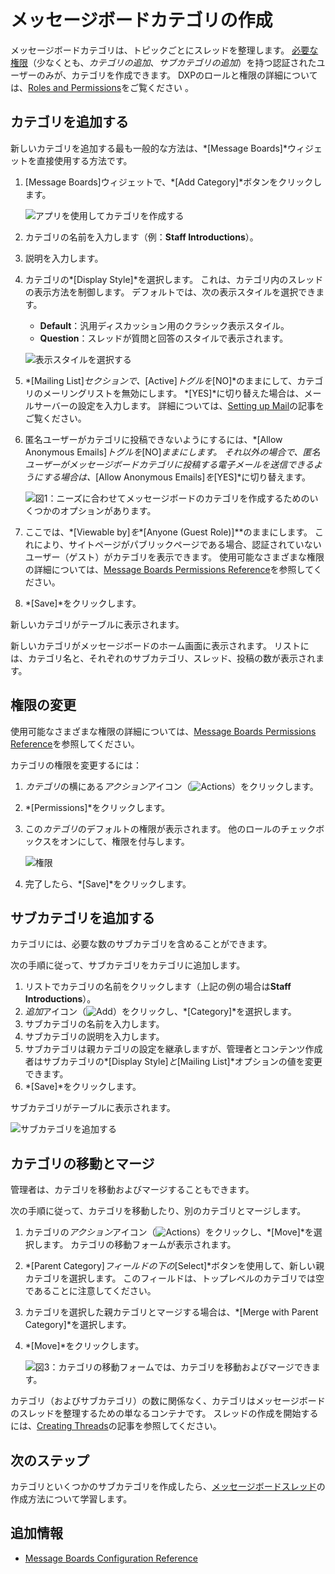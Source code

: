 # メッセージボードカテゴリの作成

メッセージボードカテゴリは、トピックごとにスレッドを整理します。 [必要な権限](./message-boards-permissions-reference.md)（少なくとも、*カテゴリの追加*、*サブカテゴリの追加*）を持つ認証されたユーザーのみが、カテゴリを作成できます。 DXPのロールと権限の詳細については、[Roles and Permissions](https://help.liferay.com/hc/articles/360017895212-Roles-and-Permissions)をご覧ください 。

## カテゴリを追加する

新しいカテゴリを追加する最も一般的な方法は、*[Message Boards]*ウィジェットを直接使用する方法です。

1.  [Message Boards]ウィジェットで、*[Add Category]*ボタンをクリックします。

    ![アプリを使用してカテゴリを作成する](./creating-message-boards-categories/images/01.png)

2.  カテゴリの名前を入力します（例：**Staff Introductions**）。

3.  説明を入力します。

4.  カテゴリの*[Display Style]*を選択します。 これは、カテゴリ内のスレッドの表示方法を制御します。 デフォルトでは、次の表示スタイルを選択できます。

      - **Default**：汎用ディスカッション用のクラシック表示スタイル。
      - **Question**：スレッドが質問と回答のスタイルで表示されます。

    ![表示スタイルを選択する](./creating-message-boards-categories/images/04.png)

5.  *[Mailing List]*セクションで、*[Active]*トグルを*[NO]*のままにして、カテゴリのメーリングリストを無効にします。 *[YES]*に切り替えた場合は、メールサーバーの設定を入力します。 詳細については、[Setting up Mail](../../../installation-and-upgrades/setting-up-liferay-dxp/connecting-to-a-mail-server.md)の記事をご覧ください。

6.  匿名ユーザーがカテゴリに投稿できないようにするには、*[Allow Anonymous Emails]*トグルを*[NO]*ままにします。 それ以外の場合で、匿名ユーザーがメッセージボードカテゴリに投稿する電子メールを送信できるようにする場合は、*[Allow Anonymous Emails]*を*[YES]*に切り替えます。

    ![図1：ニーズに合わせてメッセージボードのカテゴリを作成するためのいくつかのオプションがあります。](./creating-message-boards-categories/images/02.png)

7.  ここでは、*[Viewable by]*を**[Anyone (Guest Role)]**のままにします。 これにより、サイトページがパブリックページである場合、認証されていないユーザー（ゲスト）がカテゴリを表示できます。 使用可能なさまざまな権限の詳細については、[Message Boards Permissions Reference](./message-boards-permissions-reference.md)を参照してください。

8.  *[Save]*をクリックします。

新しいカテゴリがテーブルに表示されます。

新しいカテゴリがメッセージボードのホーム画面に表示されます。 リストには、カテゴリ名と、それぞれのサブカテゴリ、スレッド、投稿の数が表示されます。

## 権限の変更

使用可能なさまざまな権限の詳細については、[Message Boards Permissions Reference](./message-boards-permissions-reference.md#general-category-permissions)を参照してください。

カテゴリの権限を変更するには：

1.  *カテゴリ*の横にある*アクション*アイコン（![Actions](../../../images/icon-actions.png)）をクリックします。

2.  *[Permissions]*をクリックします。

3.  この*カテゴリ*のデフォルトの権限が表示されます。 他のロールのチェックボックスをオンにして、権限を付与します。

    ![権限](./creating-message-boards-categories/images/06.png)

4.  完了したら、*[Save]*をクリックします。

## サブカテゴリを追加する

カテゴリには、必要な数のサブカテゴリを含めることができます。

次の手順に従って、サブカテゴリをカテゴリに追加します。

1.  リストでカテゴリの名前をクリックします（上記の例の場合は**Staff Introductions**）。
2.  *追加*アイコン（![Add](./../../../images/icon-add.png)）をクリックし、*[Category]*を選択します。
3.  サブカテゴリの名前を入力します。
4.  サブカテゴリの説明を入力します。
5.  サブカテゴリは親カテゴリの設定を継承しますが、管理者とコンテンツ作成者はサブカテゴリの*[Display Style]*と*[Mailing List]*オプションの値を変更できます。
6.  *[Save]*をクリックします。

サブカテゴリがテーブルに表示されます。

![サブカテゴリを追加する](./creating-message-boards-categories/images/07.png)

## カテゴリの移動とマージ

管理者は、カテゴリを移動およびマージすることもできます。

次の手順に従って、カテゴリを移動したり、別のカテゴリとマージします。

1.  カテゴリの*アクション*アイコン（![Actions](../../../images/icon-actions.png)）をクリックし、*[Move]*を選択します。 カテゴリの移動フォームが表示されます。

2.  *[Parent Category]*フィールドの下の*[Select]*ボタンを使用して、新しい親カテゴリを選択します。 このフィールドは、トップレベルのカテゴリでは空であることに注意してください。

3.  カテゴリを選択した親カテゴリとマージする場合は、*[Merge with Parent Category]*を選択します。

4.  *[Move]*をクリックします。

    ![図3：カテゴリの移動フォームでは、カテゴリを移動およびマージできます。](./creating-message-boards-categories/images/03.png)

カテゴリ（およびサブカテゴリ）の数に関係なく、カテゴリはメッセージボードのスレッドを整理するための単なるコンテナです。 スレッドの作成を開始するには、[Creating Threads](./creating-message-boards-threads.md)の記事を参照してください。

## 次のステップ

カテゴリといくつかのサブカテゴリを作成したら、[メッセージボードスレッド](./creating-message-boards-threads.md)の作成方法について学習します。

## 追加情報

  - [Message Boards Configuration Reference](./message-boards-configuration-reference.md)
